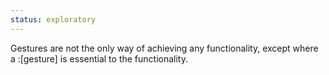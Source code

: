 ```yaml
---
status: exploratory
---
```


Gestures are not the only way of achieving any functionality, except where a :[gesture] is essential to the functionality.
